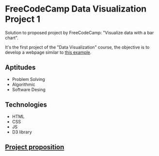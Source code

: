 # FreeCodeCamp Data Visualization Project 1

Solution to proposed project by FreeCodeCamp: "Visualize data with a bar chart".

It's the first project of the "Data Visualization" course, the objective is to develop a webpage similar to [this example](https://bar-chart.freecodecamp.rocks).

## Aptitudes

- Problem Solving
- Algorithmic
- Software Desing

## Technologies

- HTML
- CSS
- JS
- D3 library

## [Project proposition](./project-proposition.md)
